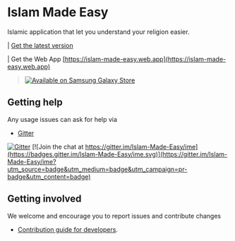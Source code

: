 # Islam Made Easy

Islamic application that let you understand your religion easier.

| [Get the latest version](https://github.com/Islam-Made-Easy/Islam-Made-Easy/releases)


| Get the Web App [https://islam-made-easy.web.app](https://islam-made-easy.web.app)

> <a href="https://galaxy.store/IMEasy"><img src="https://img.samsungapps.com/seller/images/badges/galaxyStore/png_big/GalaxyStore_English.png?ver=1615301700000" alt="Available on Samsung Galaxy Store" style="max-width: 100%; height: auto;"></a>

## Getting help

Any usage issues can ask for help via

* [Gitter](https://gitter.im/orgs/Islam-Made-Easy/rooms)

[![Gitter](https://badges.gitter.im/Islam-Made-Easy/community.svg)](https://gitter.im/Islam-Made-Easy/community?utm_source=badge&utm_medium=badge&utm_campaign=pr-badge) [![Join the chat at https://gitter.im/Islam-Made-Easy/ime](https://badges.gitter.im/Islam-Made-Easy/ime.svg)](https://gitter.im/Islam-Made-Easy/ime?utm_source=badge&utm_medium=badge&utm_campaign=pr-badge&utm_content=badge)


## Getting involved

We welcome and encourage you to report issues and contribute changes

* [Contribution guide for developers](https://github.com/Islam-Made-Easy/developer-center/wiki/Contribution-Guidelines-for-Developers).
